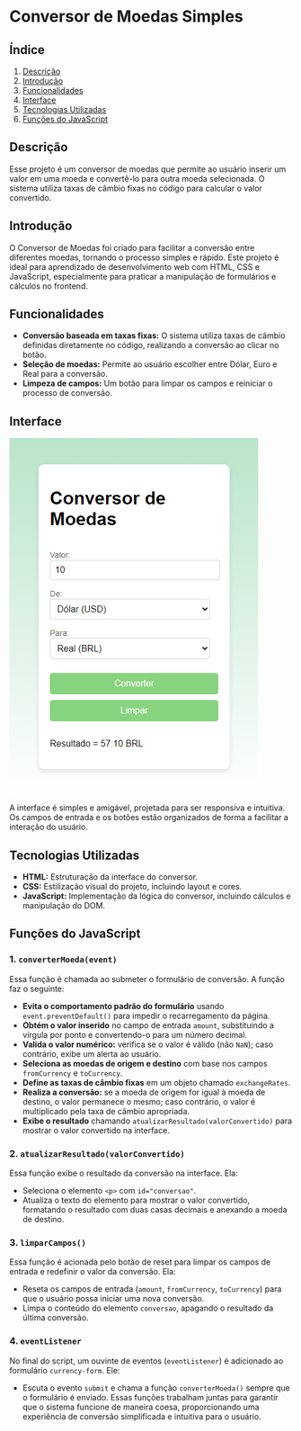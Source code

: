 # Conversor de Moedas Simples
## Índice
1. [Descrição](#descrição)
2. [Introdução](#introdução)
3. [Funcionalidades](#funcionalidades)
4. [Interface](#interface)
5. [Tecnologias Utilizadas](#tecnologias-utilizadas)
6. [Funções do JavaScript](#funções-do-javascript)

## Descrição
Esse projeto é um conversor de moedas que permite ao usuário inserir um valor em uma moeda e convertê-lo para outra moeda selecionada. O sistema utiliza taxas de câmbio fixas no código para calcular o valor convertido.

## Introdução
O Conversor de Moedas foi criado para facilitar a conversão entre diferentes moedas, tornando o processo simples e rápido. Este projeto é ideal para aprendizado de desenvolvimento web com HTML, CSS e JavaScript, especialmente para praticar a manipulação de formulários e cálculos no frontend.

## Funcionalidades
- **Conversão baseada em taxas fixas:** O sistema utiliza taxas de câmbio definidas diretamente no código, realizando a conversão ao clicar no botão.
- **Seleção de moedas:** Permite ao usuário escolher entre Dólar, Euro e Real para a conversão.
- **Limpeza de campos:** Um botão para limpar os campos e reiniciar o processo de conversão.

## Interface
![interface](img/conversorSimples.png)

A interface é simples e amigável, projetada para ser responsiva e intuitiva. Os campos de entrada e os botões estão organizados de forma a facilitar a interação do usuário.

## Tecnologias Utilizadas
- **HTML:** Estruturação da interface do conversor.
- **CSS:** Estilização visual do projeto, incluindo layout e cores.
- **JavaScript:** Implementação da lógica do conversor, incluindo cálculos e manipulação do DOM.

## Funções do JavaScript
### 1. `converterMoeda(event)`
Essa função é chamada ao submeter o formulário de conversão. A função faz o seguinte:
- **Evita o comportamento padrão do formulário** usando `event.preventDefault()` para impedir o recarregamento da página.
- **Obtém o valor inserido** no campo de entrada `amount`, substituindo a vírgula por ponto e convertendo-o para um número decimal.
- **Valida o valor numérico:** verifica se o valor é válido (não `NaN`); caso contrário, exibe um alerta ao usuário.
- **Seleciona as moedas de origem e destino** com base nos campos `fromCurrency` e `toCurrency`.
- **Define as taxas de câmbio fixas** em um objeto chamado `exchangeRates`.
- **Realiza a conversão:** se a moeda de origem for igual à moeda de destino, o valor permanece o mesmo; caso contrário, o valor é multiplicado pela taxa de câmbio apropriada.
- **Exibe o resultado** chamando `atualizarResultado(valorConvertido)` para mostrar o valor convertido na interface.
### 2. `atualizarResultado(valorConvertido)`
Essa função exibe o resultado da conversão na interface. Ela:
- Seleciona o elemento `<p>` com `id="conversao"`.
- Atualiza o texto do elemento para mostrar o valor convertido, formatando o resultado com duas casas decimais e anexando a moeda de destino.
### 3. `limparCampos()`
Essa função é acionada pelo botão de reset para limpar os campos de entrada e redefinir o valor da conversão. Ela:
- Reseta os campos de entrada (`amount`, `fromCurrency`, `toCurrency`) para que o usuário possa iniciar uma nova conversão.
- Limpa o conteúdo do elemento `conversao`, apagando o resultado da última conversão.
### 4. `eventListener`
No final do script, um ouvinte de eventos (`eventListener`) é adicionado ao formulário `currency-form`. Ele:
- Escuta o evento `submit` e chama a função `converterMoeda()` sempre que o formulário é enviado.
Essas funções trabalham juntas para garantir que o sistema funcione de maneira coesa, proporcionando uma experiência de conversão simplificada e intuitiva para o usuário.